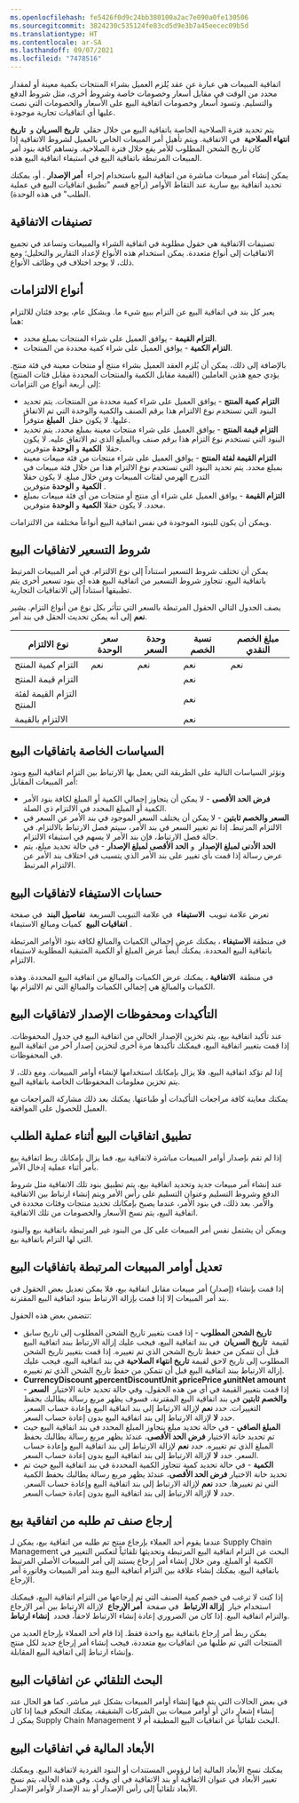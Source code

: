 ```yaml
---
ms.openlocfilehash: fe5426f0d9c24bb380100a2ac7e090a0fe130506
ms.sourcegitcommit: 3824230c535124fe83cd5d9e3b7a45eecec09b5d
ms.translationtype: HT
ms.contentlocale: ar-SA
ms.lasthandoff: 09/07/2021
ms.locfileid: "7478516"
---
```

اتفاقية المبيعات هي عبارة عن عقد يُلزم العميل بشراء المنتجات بكمية معينة أو لمقدار محدد من الوقت في مقابل أسعار وخصومات خاصة وشروط أخرى، مثل شروط الدفع والتسليم. وتسود أسعار وخصومات اتفاقية البيع على الأسعار والخصومات التي نصت عليها أي اتفاقيات تجارية موجودة.

يتم تحديد فترة الصلاحية الخاصة باتفاقية البيع من خلال حقلي  **تاريخ السريان** و  **تاريخ انتهاء الصلاحية**  في الاتفاقية. ويتم تأهيل أمر المبيعات الخاص بالعميل لشروط الاتفاقية إذا كان تاريخ الشحن المطلوب للأمر يقع خلال فترة الصلاحية. وتساهم كافة بنود أمر المبيعات المرتبطة باتفاقية البيع في استيفاء اتفاقية البيع هذه.

يمكن إنشاء أمر مبيعات مباشرة من اتفاقية البيع باستخدام إجراء  **أمر الإصدار** . أو، يمكنك تحديد اتفاقية بيع سارية عند التقاط الأوامر (راجع قسم "تطبيق اتفاقيات البيع في عملية الطلب" في هذه الوحدة).

## <a name="agreement-classifications"></a>تصنيفات الاتفاقية 

تصنيفات الاتفاقية هي حقول مطلوبة في اتفاقية الشراء والمبيعات وتساعد في تجميع الاتفاقيات إلى أنواع متعددة. يمكن استخدام هذه الأنواع لإعداد التقارير والتحليل؛ ومع ذلك، لا يوجد اختلاف في وظائف الأنواع.

## <a name="commitment-types"></a>أنواع الالتزامات 

يعبر كل بند في اتفاقية البيع عن التزام ببيع شيء ما.
وبشكل عام، يوجد فئتان للالتزام هما:

-   **التزام القيمة** - يوافق العميل على شراء المنتجات بمبلغ محدد.
-   **التزام الكمية** - يوافق العميل على شراء كمية محددة من المنتجات.

بالإضافة إلى ذلك، يمكن أن يُلزم العقد العميل بشراء منتج أو منتجات معينة في فئة منتج. يؤدي جمع هذين العاملين (القيمة مقابل الكمية والمنتجات المحددة مقابل فئات المنتج) إلى أربعة أنواع من التزامات:

-   **التزام كمية المنتج** - يوافق العميل على شراء كمية محددة من المنتجات. يتم تحديد البنود التي تستخدم نوع الالتزام هذا برقم الصنف والكمية والوحدة التي تم الاتفاق عليها. لا يكون حقل  **المبلغ** متوفراً.
-   **التزام قيمة المنتج** - يوافق العميل على شراء منتجات معينة بمبلغ محدد. يتم تحديد البنود التي تستخدم نوع التزام هذا برقم صنف وبالمبلغ الذي تم الاتفاق عليه. لا يكون حقلا  **الكمية** و **الوحدة** متوفرين.
-   **التزام القيمة لفئة المنتج** - يوافق العميل على شراء منتجات من فئة مبيعات معينة بمبلغ محدد.
    يتم تحديد البنود التي تستخدم نوع الالتزام هذا من خلال فئة مبيعات في التدرج الهرمي لفئات المبيعات ومن خلال مبلغ.
    لا يكون حقلا  **الكمية** و **الوحدة** متوفرين.
-   **التزام القيمة** - يوافق العميل على شراء أي منتج أو منتجات من أي فئة مبيعات بمبلغ محدد.
    لا يكون حقلا **الكمية** و **الوحدة** متوفرين.

ويمكن أن يكون للبنود الموجودة في نفس اتفاقية البيع أنواعاً مختلفة من الالتزامات.

## <a name="pricing-terms-for-sales-agreements"></a>شروط التسعير لاتفاقيات البيع 

يمكن أن تختلف شروط التسعير استناداً إلى نوع الالتزام. في أمر المبيعات المرتبط باتفاقية البيع، تتجاوز شروط التسعير من اتفاقية البيع هذه أي بنود تسعير أخرى يتم تطبيقها استناداً إلى الاتفاقيات التجارية.

يصف الجدول التالي الحقول المرتبطة بالسعر التي تتأثر بكل نوع من أنواع التزام. يشير **نعم** إلى أنه يمكن تحديث الحقل في بند أمر.

| نوع الالتزام | سعر الوحدة | وحدة السعر | نسبة الخصم | مبلغ الخصم النقدي |
 | ------------- | ------------- | ------------- | ------------- | ------------- |
 | التزام كمية المنتج | نعم | نعم | نعم | نعم |
 | التزام قيمة المنتج |  |  | نعم |  | 
| التزام القيمة لفئة المنتج |  |  | نعم |  |
 | الالتزام بالقيمة |  |  | نعم |  | 
   

## <a name="policies-for-sales-agreements"></a>السياسات الخاصة باتفاقيات البيع 

وتؤثر السياسات التالية على الطريقة التي يعمل بها الارتباط بين التزام اتفاقية البيع وبنود أمر المبيعات المقابل:

-   **فرض الحد الأقصى** - لا يمكن أن يتجاوز إجمالي الكمية أو المبلغ لكافة بنود الأمر الكمية أو المبلغ المحدد في الالتزام ذي الصلة.
-   **السعر والخصم ثابتين** - لا يمكن أن يختلف السعر الموجود في بند الأمر عن السعر في الالتزام المرتبط. إذا تم تغيير السعر في بند الأمر، سيتم فصل الارتباط بالالتزام.
    في حالة فصل الارتباط، فإن بند الأمر لا يسهم في استيفاء الالتزام.
-   **الحد الأدنى لمبلغ الإصدار**  و **الحد الأقصى لمبلغ الإصدار** - في حالة تحديد مبلغ، يتم عرض رسالة إذا قمت بأي تغيير على بند الأمر الذي يتسبب في اختلاف بند الأمر عن الالتزام المرتبط.

## <a name="fulfillment-calculations-for-sales-agreements"></a>حسابات الاستيفاء لاتفاقيات البيع 

تعرض علامة تبويب  **الاستيفاء**  في علامة التبويب السريعة  **تفاصيل البند**  في صفحة  **اتفاقيات البيع**  كميات ومبالغ الاستيفاء.

في منطقة **الاستيفاء** ، يمكنك عرض إجمالي الكميات والمبالغ لكافة بنود الأوامر المرتبطة باتفاقية البيع المحددة. يمكنك أيضاً عرض المبلغ أو الكمية المتبقية المطلوبة لاستيفاء الالتزام.

في منطقة  **الاتفاقية** ، يمكنك عرض الكميات والمبالغ من اتفاقية البيع المحددة. وهذه الكميات والمبالغ هي إجمالي الكميات والمبالغ التي تم الالتزام بها.

## <a name="confirmations-and-version-history-for-sales-agreements"></a>التأكيدات ومحفوظات الإصدار لاتفاقيات البيع 

عند تأكيد اتفاقية بيع، يتم تخزين الإصدار الحالي من اتفاقية البيع في جدول المحفوظات. إذا قمت بتغيير اتفاقية البيع، فيمكنك تأكيدها مرة أخرى لتخزين إصدار آخر من اتفاقية البيع في المحفوظات.

إذا لم تؤكد اتفاقية البيع، فلا يزال بإمكانك استخدامها لإنشاء أوامر المبيعات. ومع ذلك، لا يتم تخزين معلومات المحفوظات الخاصة باتفاقية البيع.

يمكنك معاينة كافة مراجعات التأكيدات أو طباعتها. يمكنك بعد ذلك مشاركة المراجعات مع العميل للحصول على الموافقة.

## <a name="applying-sales-agreements-during-the-ordering-process"></a>تطبيق اتفاقيات البيع أثناء عملية الطلب 

إذا لم تقم بإصدار أوامر المبيعات مباشرة لاتفاقية بيع، فما يزال بإمكانك ربط اتفاقية بيع بأمر أثناء عملية إدخال الأمر.

عند إنشاء أمر مبيعات جديد وتحديد اتفاقية بيع، يتم تطبيق بنود تلك الاتفاقية مثل شروط الدفع وشروط التسليم وعنوان التسليم على رأس الأمر ويتم إنشاء ارتباط بين الاتفاقية والأمر. بعد ذلك، في بنود الأمر، عندما يصبح بإمكانك تحديد منتجات وفئات محددة في اتفاقية البيع، يتم نسخ الأسعار والخصومات من تلك الاتفاقية.

ويمكن أن يشتمل نفس أمر المبيعات على كل من البنود غير المرتبطة باتفاقية بيع والبنود التي لها التزام باتفاقية بيع.

## <a name="modifying-sales-orders-that-are-linked-to-sales-agreements"></a>تعديل أوامر المبيعات المرتبطة باتفاقيات البيع 

إذا قمت بإنشاء (إصدار) أمر مبيعات مقابل اتفاقية بيع، فلا يمكن تعديل بعض الحقول في بند أمر المبيعات إلا إذا قمت بإزالة الارتباط ببنود اتفاقية البيع المقترنة.

تتضمن بعض هذه الحقول:

-   **تاريخ الشحن المطلوب** - إذا قمت بتغيير تاريخ الشحن المطلوب إلى تاريخ سابق لقيمة  **تاريخ السريان**  في بند اتفاقية البيع، فيجب عليك إزالة الارتباط ببند اتفاقية البيع قبل أن تتمكن من حفظ تاريخ الشحن الذي تم تغييره. إذا قمت بتغيير تاريخ الشحن المطلوب إلى تاريخ لاحق لقيمة **تاريخ انتهاء الصلاحية** في بند اتفاقية البيع، فيجب عليك إزالة الارتباط ببند اتفاقية البيع قبل أن تتمكن من حفظ تاريخ الشحن الذي تم تغييره.
-   **CurrencyDiscount وpercentDiscountUnit وpricePrice وunitNet amount** - إذا قمت بتغيير القيمة في أي من هذه الحقول، وفي حالة تحديد خانة الاختيار  **السعر والخصم ثابتين** في بند اتفاقية البيع المقترنة، فسوف يظهر مربع رسالة يطالبك بحفظ التغييرات. حدد **نعم** لإزالة الارتباط إلى بند اتفاقية البيع وإعادة حساب السعر. حدد **لا** لإزالة الارتباط إلى بند اتفاقية البيع بدون إعادة حساب السعر.
-   **المبلغ الصافي** - في حالة تحديد مبلغ يتجاوز المبلغ المحدد في بند اتفاقية البيع حيث تم تحديد خانة الاختيار **فرض الحد الأقصى**، عندئذ يظهر مربع رسالة يطالبك بحفظ المبلغ الذي تم تغييره. حدد **نعم** لإزالة الارتباط إلى بند اتفاقية البيع وإعادة حساب السعر. حدد **لا** لإزالة الارتباط إلى بند اتفاقية البيع بدون إعادة حساب السعر.
-   **الكمية** - في حالة تحديد كمية تتجاوز الكمية المحددة في بند اتفاقية البيع حيث تم تحديد خانة الاختيار **فرض الحد الأقصى**، عندئذ يظهر مربع رسالة يطالبك بحفظ الكمية التي تم تغييرها. حدد **نعم** لإزالة الارتباط إلى بند اتفاقية البيع وإعادة حساب السعر. حدد **لا** لإزالة الارتباط إلى بند اتفاقية البيع بدون إعادة حساب السعر.

## <a name="returning-an-item-that-was-ordered-from-a-sales-agreement"></a>إرجاع صنف تم طلبه من اتفاقية بيع 

عندما يقوم أحد العملاء بإرجاع منتج تم طلبه من اتفاقية بيع، يمكن لـ Supply Chain Management البحث عن التزام اتفاقية البيع المرتبطة وتحديثها تلقائياً لتعكس التغيير في الكمية أو المبلغ. ومن خلال إنشاء أمر إرجاع يستند إلى أمر المبيعات الأصلي المرتبط باتفاقية البيع، يمكنك إنشاء علاقة بين التزام اتفاقية البيع وبند أمر المبيعات وفاتورة أمر الإرجاع.

إذا كنت لا ترغب في خصم كمية الصنف التي تم إرجاعها من التزام اتفاقية البيع، فيمكنك استخدام خيار  **إزالة الارتباط**  في صفحة  **أمر الإرجاع**  لإزالة الارتباط بين أمر الإرجاع والتزام اتفاقية البيع. إذا كان من الضروري إعادة إنشاء الارتباط لاحقاً، فحدد  **إنشاء ارتباط**.

يمكن ربط أمر إرجاع باتفاقية بيع واحدة فقط. إذا قام أحد العملاء بإرجاع العديد من المنتجات التي تم طلبها من اتفاقيات بيع متعددة، فيجب إنشاء أمر إرجاع جديد لكل منتج وإنشاء ارتباط إلى اتفاقية البيع المقابلة.

## <a name="automatic-search-for-sales-agreements"></a>البحث التلقائي عن اتفاقيات البيع 

في بعض الحالات التي يتم فيها إنشاء أوامر المبيعات بشكل غير مباشر، كما هو الحال عند إنشاء إشعار دائن أو أوامر مبيعات بين الشركات الشقيقة، يمكنك التحكم فيما إذا كان يمكن لـ Supply Chain Management البحث تلقائياً عن اتفاقيات البيع المطبقة أم لا.

## <a name="financial-dimensions-on-sales-agreements"></a>الأبعاد المالية في اتفاقيات البيع 

يمكنك نسخ الأبعاد المالية إما لرؤوس المستندات أو البنود الفردية لاتفاقية البيع. ويمكنك تغيير الأبعاد في عنوان الاتفاقية أو بند الاتفاقية في أي وقت. وفي هذه الحالة، يتم نسخ الأبعاد تلقائياً إلى رأس الإصدار أو بند الإصدار لأوامر الإصدار.
